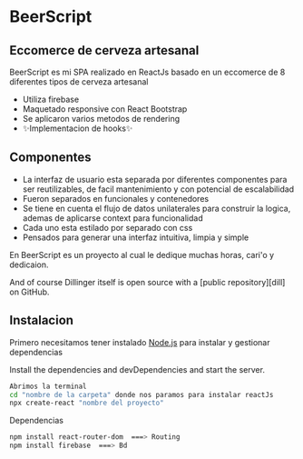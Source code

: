 # BeerScript
## Eccomerce de cerveza artesanal



BeerScript es mi SPA realizado en ReactJs basado en un eccomerce de 8 diferentes tipos de cerveza artesanal

- Utiliza firebase
-   Maquetado responsive con React Bootstrap
-   Se aplicaron varios metodos de rendering
- ✨Implementacion de        hooks✨
## Componentes

- La interfaz de usuario esta separada por diferentes componentes para ser reutilizables, de facil mantenimiento y con potencial de escalabilidad 
- Fueron separados en funcionales y contenedores
- Se tiene en cuenta el flujo de datos unilaterales para construir la logica, ademas de aplicarse context para funcionalidad
- Cada uno esta estilado por separado con css
- Pensados para generar una interfaz intuitiva, limpia y simple

En BeerScript es un proyecto al cual le dedique muchas horas, cari'o y dedicaion.


And of course Dillinger itself is open source with a [public repository][dill]
 on GitHub.


## Instalacion

Primero necesitamos tener instalado [Node.js](https://nodejs.org/) para instalar y gestionar dependencias

Install the dependencies and devDependencies and start the server.

```sh
Abrimos la terminal 
cd "nombre de la carpeta" donde nos paramos para instalar reactJs
npx create-react "nombre del proyecto"
```

Dependencias

```sh
npm install react-router-dom  ===> Routing
npm install firebase  ===> Bd
```

